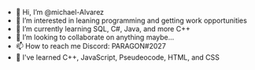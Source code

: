 - 👋 Hi, I’m @michael-Alvarez
- 👀 I’m interested in leaning programming and getting work opportunities 
- 🌱 I’m currently learning SQL, C#, Java, and more C++
- 💞️ I’m looking to collaborate on anything maybe...
- 📫 How to reach me Discord: PARAGON#2027
- 🧠 I've learned C++, JavaScript, Pseudeocode, HTML, and CSS

<!---
michael-Alvarez/michael-Alvarez is a ✨ special ✨ repository because its `README.md` (this file) appears on your GitHub profile.
You can click the Preview link to take a look at your changes.
--->
